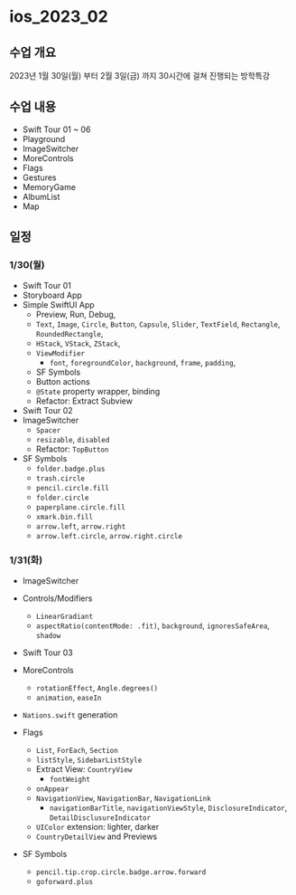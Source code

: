 # ios_2023_02

## 수업 개요
2023년 1월 30일(월) 부터 2월 3일(금) 까지 30시간에 걸쳐 진행되는 방학특강

## 수업 내용
* Swift Tour 01 ~ 06
* Playground
* ImageSwitcher
* MoreControls
* Flags
* Gestures
* MemoryGame
* AlbumList
* Map

## 일정

### 1/30(월)
* Swift Tour 01
* Storyboard App
* Simple SwiftUI App
  * Preview, Run, Debug,
  * `Text`, `Image`, `Circle`, `Button`, `Capsule`, `Slider`, `TextField`, `Rectangle`, `RoundedRectangle`, 
  * `HStack`, `VStack`, `ZStack`,
  * `ViewModifier`
    * `font`, `foregroundColor`, `background`, `frame`, `padding`, 
  * SF Symbols
  * Button actions
  * `@State` property wrapper, binding
  * Refactor: Extract Subview
* Swift Tour 02
* ImageSwitcher
  * `Spacer`
  * `resizable`, `disabled`
  * Refactor: `TopButton`
* SF Symbols
  * `folder.badge.plus`
  * `trash.circle`
  * `pencil.circle.fill`
  * `folder.circle`
  * `paperplane.circle.fill`
  * `xmark.bin.fill`
  * `arrow.left`, `arrow.right`
  * `arrow.left.circle`, `arrow.right.circle`

### 1/31(화)
* ImageSwitcher
* Controls/Modifiers
  * `LinearGradiant`
  * `aspectRatio(contentMode: .fit)`, `background`, `ignoresSafeArea`, `shadow`

* Swift Tour 03
* MoreControls
  * `rotationEffect`, `Angle.degrees()`
  * `animation`, `easeIn`
* `Nations.swift` generation
* Flags
  * `List`, `ForEach`, `Section`
  * `listStyle`, `SidebarListStyle`
  * Extract View: `CountryView` 
    * `fontWeight`
  * `onAppear`
  * `NavigationView`, `NavigationBar`, `NavigationLink`
    * `navigationBarTitle`, `navigationViewStyle`, `DisclosureIndicator`, `DetailDisclusureIndicator`
  * `UIColor` extension: lighter, darker
  * `CountryDetailView` and Previews
* SF Symbols
  * `pencil.tip.crop.circle.badge.arrow.forward`
  * `goforward.plus`
